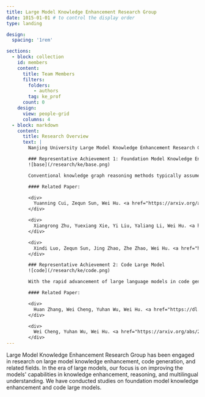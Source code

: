 ```yaml
---
title: Large Model Knowledge Enhancement Research Group
date: 1015-01-01 # to control the display order
type: landing

design:
  spacing: '1rem'

sections:
  - block: collection
    id: members
    content:
      title: Team Members
      filters:
        folders:
          - authors
        tag: ke_prof
      count: 0
    design:
      view: people-grid
      columns: 4
  - block: markdown
    content:
      title: Research Overview
      text: |
        Nanjing University Large Model Knowledge Enhancement Research Group has been engaged in research on large model knowledge enhancement, code generation, and related fields. In the era of large models, our focus is on improving the models' capabilities in knowledge enhancement, reasoning, and multilingual understanding. We have conducted studies on foundation model knowledge enhancement and code large models.

        ### Representative Achievement 1: Foundation Model Knowledge Enhancement
        ![base](/research/ke/base.png)

        Conventional knowledge graph reasoning methods typically assume a single, static graph where each entity and relation is represented by a vector via self-supervised learning, followed by designing scoring functions. However, real-world knowledge graphs are often multi-sourced and dynamically updated. To address multi-source knowledge graph reasoning, we propose a universal foundation model that leverages contextual prompt graphs. This model uses prompt graphs as context to capture general reasoning patterns across multiple knowledge graphs and employs a unified tokenizer for comprehensive representations. Pretrained on only three universal knowledge graphs, the model was extensively evaluated on 43 datasets under both transductive and inductive link prediction settings. The results demonstrate its universal reasoning capability on multi-source knowledge graphs, outperforming state-of-the-art supervised methods on most datasets.

        #### Related Paper:

        <div>
          Yuanning Cui, Zequn Sun, Wei Hu. <a href="https://arxiv.org/abs/2410.12288">A prompt-based knowledge graph foundation model for universal in-context reasoning</a>. NeurIPS, 2024.
        </div>

        <div>
          Xiangrong Zhu, Yuexiang Xie, Yi Liu, Yaliang Li, Wei Hu. <a href="placeholder">Knowledge graph-guided retrieval augmented generation</a>. NAACL, 2025.
        </div>

        <div>
          Xindi Luo, Zequn Sun, Jing Zhao, Zhe Zhao, Wei Hu. <a href="https://arxiv.org/abs/2403.14950">KnowLA: Enhancing parameter-efficient finetuning with knowledgeable adaptation</a>. NAACL, 7146–7159, 2024.
        </div>

        ### Representative Achievement 2: Code Large Model
        ![code](/research/ke/code.png)

        With the rapid advancement of large language models in code generation, we have turned our attention to enhancing models' reasoning abilities in complex programming scenarios. We propose an intelligent code generation framework—PairCoder—based on multi-plan exploration and feedback-driven optimization. Inspired by pair programming in software engineering, the framework features two collaborative agents: Navigator and Driver. Navigator is responsible for high-level problem analysis, generating multiple potential solution plans, and dynamically adjusting strategies based on feedback; Driver focuses on concrete code generation, testing, and debugging. Through iterative collaboration, these agents achieve global exploration and incremental optimization in code generation. Experiments on five code generation benchmark datasets and three foundation models show that our approach significantly outperforms existing methods in accuracy, especially in complex programming tasks, while maintaining high computational efficiency and cost-effectiveness.

        #### Related Paper:

        <div>
          Huan Zhang, Wei Cheng, Yuhan Wu, Wei Hu. <a href="https://dl.acm.org/doi/abs/10.1145/3691620.3695506">A pair programming framework for code generation via multi-plan exploration and feedback-driven refinement</a>. ASE, 1319–1331, 2024. Distinguished paper award.
        </div>

        <div>
          Wei Cheng, Yuhan Wu, Wei Hu. <a href="https://arxiv.org/abs/2405.19782">Dataflow-guided retrieval augmentation for repository-level code completion</a>. ACL, 7957–7977, 2024.
        </div>
---
```


Large Model Knowledge Enhancement Research Group has been engaged in research on large model knowledge enhancement, code generation, and related fields. In the era of large models, our focus is on improving the models' capabilities in knowledge enhancement, reasoning, and multilingual understanding. We have conducted studies on foundation model knowledge enhancement and code large models.